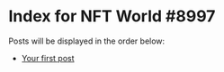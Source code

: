 # Index for NFT World #8997
Posts will be displayed in the order below:

- [Your first post](./001-first.md)

